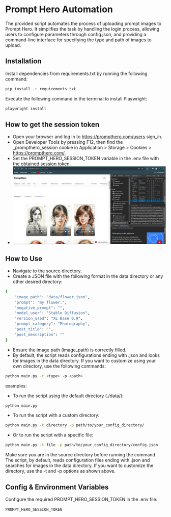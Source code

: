
# Prompt Hero Automation

The provided script automates the process of uploading prompt images to Prompt Hero. It simplifies the task by handling the login process, allowing users to configure parameters through config.json, and providing a command-line interface for specifying the type and path of images to upload.

## Installation

Install dependencies from requirements.txt by running the following command:

```bash
pip install -r requirements.txt
```
Execute the following command in the terminal to install Playwright:

```bash
playwright install
```
## How to get the session token

- Open your browser and log in to https://prompthero.com/users sign_in.
- Open Developer Tools by pressing F12, then find the _prompthero_session cookie in Application > Storage > Cookies > https://prompthero.com/.
- Set the PROMPT_HERO_SESSION_TOKEN variable in the .env file with the obtained session token.
- ![Alt text](https://github.com/periridwann/prompt-hero-automation/blob/main/Screenshot%202024-01-09%20185508.png)

## How to Use

- Navigate to the source directory.
- Create a JSON file with the following format in the data directory or any other desired directory:
```bash
{
    "image_path": "data/flower.json",
    "prompt": "my flower.",
    "negative_prompt": "",
    "model_user": "Stable Diffusion",
    "version_used": "XL Base 0.9",
    "prompt_category": "Photography",
    "post_title": "",
    "post_description": ""
}
```
- Ensure the image path (image_path) is correctly filled.
- By default, the script reads configurations ending with .json and looks for images in the data directory. If you want to customize using your own directory, use the following commands:

```bash
python main.py -t <type> -p <path>
```
examples:

- To run the script using the default directory (./data/):
```bash
python main.py
```
- To run the script with a custom directory:
```bash
python main.py -t directory -p path/to/your_config_directory/
```
- Or to run the script with a specific file:
```bash
python main.py -t file -p path/to/your_config_directory/config.json
```

Make sure you are in the source directory before running the command. The script, by default, reads configuration files ending with .json and searches for images in the data directory. If you want to customize the directory, use the -t and -p options as shown above.

## Config & Environment Variables

Configure the required PROMPT_HERO_SESSION_TOKEN in the .env file:

`PROMPT_HERO_SESSION_TOKEN`


